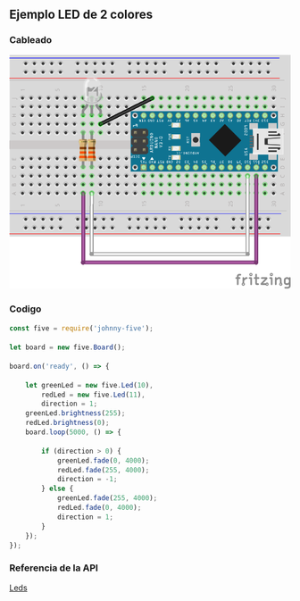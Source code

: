 ## Ejemplo LED de 2 colores

### Cableado
![Led de 2 colores](../../assets/two_color_led_bb.png)
### Codigo
```javascript
const five = require('johnny-five');

let board = new five.Board();

board.on('ready', () => {

    let greenLed = new five.Led(10),
        redLed = new five.Led(11),
        direction = 1;
    greenLed.brightness(255);
    redLed.brightness(0);
    board.loop(5000, () => {

        if (direction > 0) {
            greenLed.fade(0, 4000);
            redLed.fade(255, 4000);
            direction = -1;
        } else {
            greenLed.fade(255, 4000);
            redLed.fade(0, 4000);
            direction = 1;
        }
    });
});
```

### Referencia de la API
[Leds](http://johnny-five.io/api/led)
